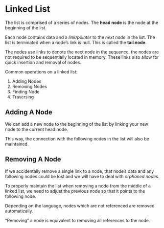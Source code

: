 # Linked List

The list is comprised of a series of nodes. The **head node** is the node at the beginning of the list. 

Each node contains data and a _link/pointer_ to the _next node_ in the list. The list is terminated when a node’s link is null. This is called the **tail node**.

The nodes use links to denote the next node in the sequence, the nodes are not required to be sequentially located in memory. These links also allow for quick insertion and removal of nodes.

Common operations on a linked list:
1. Adding Nodes
2. Removing Nodes
3. Finding Node
4. Traversing 

## Adding A Node
We can add a new node to the beginning of the list by linking your new node to the current head node. 

This way, the connection with the following nodes in the list will also be maintained.

## Removing A Node
If we accidentally remove a single link to a node, that node’s data and any following nodes could be lost and we will 
have to deal with _orphaned nodes_.

To properly maintain the list when removing a node from the middle of a linked list, we need to adjust the 
previous node so that it points to the following node.

Depending on the language, nodes which are not referenced are removed automatically. 

“Removing” a node is equivalent to removing all references to the node.